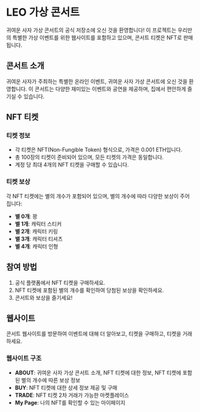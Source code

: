 # LEO 가상 콘서트

귀여운 사자 가상 콘서트의 공식 저장소에 오신 것을 환영합니다! 이 프로젝트는 우리만의 특별한 가상 이벤트를 위한 웹사이트를 포함하고 있으며, 콘서트 티켓은 NFT로 판매됩니다.

## 콘서트 소개

귀여운 사자가 주최하는 특별한 온라인 이벤트, 귀여운 사자 가상 콘서트에 오신 것을 환영합니다. 이 콘서트는 다양한 재미있는 이벤트와 공연을 제공하며, 집에서 편안하게 즐기실 수 있습니다.

## NFT 티켓

### 티켓 정보

- 각 티켓은 NFT(Non-Fungible Token) 형식으로, 가격은 0.001 ETH입니다.
- 총 100장의 티켓이 준비되어 있으며, 모든 티켓의 가격은 동일합니다.
- 계정 당 최대 4개의 NFT 티켓을 구매할 수 있습니다.

### 티켓 보상

각 NFT 티켓에는 별의 개수가 포함되어 있으며, 별의 개수에 따라 다양한 보상이 주어집니다:

- **별 0개**: 꽝
- **별 1개**: 캐릭터 스티커
- **별 2개**: 캐릭터 키링
- **별 3개**: 캐릭터 티셔츠
- **별 4개**: 캐릭터 인형

## 참여 방법

1. 공식 플랫폼에서 NFT 티켓을 구매하세요.
2. NFT 티켓에 포함된 별의 개수를 확인하여 당첨된 보상을 확인하세요.
3. 콘서트와 보상을 즐기세요!

## 웹사이트

콘서트 웹사이트를 방문하여 이벤트에 대해 더 알아보고, 티켓을 구매하고, 티켓을 거래하세요.

### 웹사이트 구조

- **ABOUT**: 귀여운 사자 가상 콘서트 소개, NFT 티켓에 대한 정보, NFT 티켓에 포함된 별의 개수에 따른 보상 정보
- **BUY**: NFT 티켓에 대한 상세 정보 제공 및 구매
- **TRADE**: NFT 티켓 2차 거래가 가능한 마켓플레이스
- **My Page**: 나의 NFT를 확인할 수 있는 마이페이지
